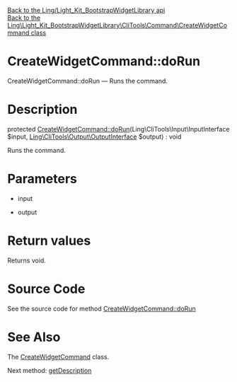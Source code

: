 [Back to the Ling/Light_Kit_BootstrapWidgetLibrary api](https://github.com/lingtalfi/Light_Kit_BootstrapWidgetLibrary/blob/master/doc/api/Ling/Light_Kit_BootstrapWidgetLibrary.md)<br>
[Back to the Ling\Light_Kit_BootstrapWidgetLibrary\CliTools\Command\CreateWidgetCommand class](https://github.com/lingtalfi/Light_Kit_BootstrapWidgetLibrary/blob/master/doc/api/Ling/Light_Kit_BootstrapWidgetLibrary/CliTools/Command/CreateWidgetCommand.md)


CreateWidgetCommand::doRun
================



CreateWidgetCommand::doRun — Runs the command.




Description
================


protected [CreateWidgetCommand::doRun](https://github.com/lingtalfi/Light_Kit_BootstrapWidgetLibrary/blob/master/doc/api/Ling/Light_Kit_BootstrapWidgetLibrary/CliTools/Command/CreateWidgetCommand/doRun.md)(Ling\CliTools\Input\InputInterface $input, [Ling\CliTools\Output\OutputInterface](https://github.com/lingtalfi/CliTools/blob/master/doc/api/Ling/CliTools/Output/OutputInterface.md) $output) : void




Runs the command.




Parameters
================


- input

    

- output

    


Return values
================

Returns void.








Source Code
===========
See the source code for method [CreateWidgetCommand::doRun](https://github.com/lingtalfi/Light_Kit_BootstrapWidgetLibrary/blob/master/CliTools/Command/CreateWidgetCommand.php#L25-L122)


See Also
================

The [CreateWidgetCommand](https://github.com/lingtalfi/Light_Kit_BootstrapWidgetLibrary/blob/master/doc/api/Ling/Light_Kit_BootstrapWidgetLibrary/CliTools/Command/CreateWidgetCommand.md) class.

Next method: [getDescription](https://github.com/lingtalfi/Light_Kit_BootstrapWidgetLibrary/blob/master/doc/api/Ling/Light_Kit_BootstrapWidgetLibrary/CliTools/Command/CreateWidgetCommand/getDescription.md)<br>

